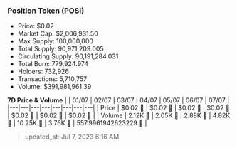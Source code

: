 
  ### Position Token (POSI)
  - Price: $0.02
  - Market Cap: $2,006,931.50
  - Max Supply: 100,000,000
  - Total Supply: 90,971,209.005
  - Circulating Supply: 90,191,284.031
  - Total Burn: 779,924.974
  - Holders: 732,926
  - Transactions: 5,710,757
  - Volume: $391,981,961.39

  **7D Price & Volume**
  | | 01&#x2F;07 | 02&#x2F;07 | 03&#x2F;07 | 04&#x2F;07 | 05&#x2F;07 | 06&#x2F;07 | 07&#x2F;07 |
  |---|---|---|---|---|---|---|---|
  | Price | $0.02 🚀 | $0.02 🔻 | $0.02 🔻 | $0.02 🔻 | $0.02 🔻 | $0.02 🚀 | $0.02 🚀 |
  | Volume | 2.12K 🔻 | 2.05K 🔻 | 2.88K 🚀 | 4.82K 🚀 | 10.25K 🚀 | 3.76K 🔻 | 557.9961942623229 🔻 |

  > updated_at: Jul 7, 2023 6:16 AM
